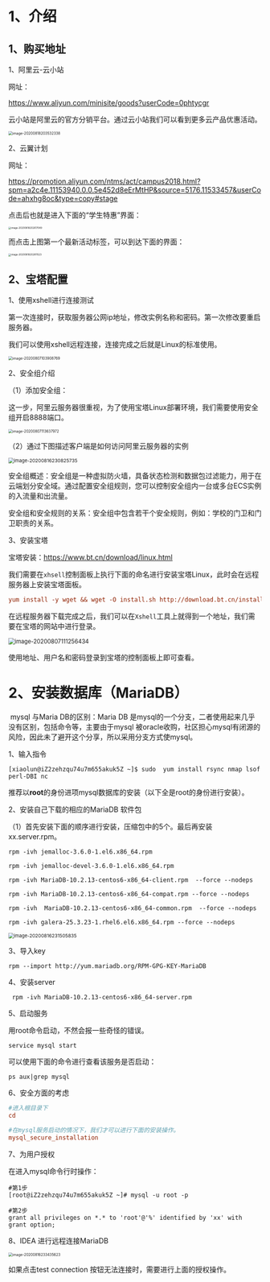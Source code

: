 # 1、介绍

## 1、购买地址

1、阿里云-云小站

网址：

https://www.aliyun.com/minisite/goods?userCode=0phtycgr

云小站是阿里云的官方分销平台。通过云小站我们可以看到更多云产品优惠活动。

<img src="服务器部署.assets/image-20200818203532338.png" alt="image-20200818203532338" style="zoom:50%;" />

2、云翼计划

网址：

https://promotion.aliyun.com/ntms/act/campus2018.html?spm=a2c4e.11153940.0.0.5e452d8eErMtHP&source=5176.11533457&userCode=ahxhg8oc&type=copy#stage

点击后也就是进入下面的“学生特惠”界面：

<img src="服务器部署.assets/image-20200818202617049.png" alt="image-20200818202617049" style="zoom: 33%;" />

而点击上图第一个最新活动标签，可以到达下面的界面：

<img src="服务器部署.assets/image-20200818202811523.png" alt="image-20200818202811523" style="zoom: 33%;" />

## 2、宝塔配置

1、使用xshell进行连接测试

​		第一次连接时，获取服务器公网ip地址，修改实例名称和密码。第一次修改要重启服务器。

我们可以使用xshell远程连接，连接完成之后就是Linux的标准使用。

<img src="服务器部署.assets\image-20200807103908769.png" alt="image-20200807103908769" style="zoom: 50%;" />

2、安全组介绍

（1）添加安全组：

​		这一步，阿里云服务器很重视，为了使用宝塔Linux部署环境，我们需要使用安全组开启8888端口。

<img src="服务器部署.assets\image-20200807113637972.png" alt="image-20200807113637972" style="zoom: 50%;" />

（2）通过下图描述客户端是如何访问阿里云服务器的实例

<img src="服务器部署.assets/image-20200816230825735.png" alt="image-20200816230825735" style="zoom:67%;" />

​		安全组概述：安全组是一种虚拟防火墙，具备状态检测和数据包过滤能力，用于在云端划分安全域。通过配置安全组规则，您可以控制安全组内一台或多台ECS实例的入流量和出流量。

​		安全组和安全规则的关系：安全组中包含若干个安全规则，例如：学校的门卫和门卫职责的关系。

3、安装宝塔

宝塔安装：https://www.bt.cn/download/linux.html

​		我们需要在`xhsell`控制面板上执行下面的命名进行安装宝塔Linux，此时会在远程服务器上安装宝塔面板。

```ini
yum install -y wget && wget -O install.sh http://download.bt.cn/install/install_6.0.sh && sh install.sh
```

​		在远程服务器下载完成之后，我们可以在`Xshell`工具上就得到一个地址，我们需要在宝塔的网站中进行登录。

<img src="服务器部署.assets\image-20200807111256434.png" alt="image-20200807111256434" style="zoom:80%;" />

使用地址、用户名和密码登录到宝塔的控制面板上即可查看。

# 2、安装数据库（MariaDB）

​		mysql 与Maria DB的区别：Maria DB 是mysql的一个分支，二者使用起来几乎没有区别，包括命令等，主要由于mysql 被oracle收购，社区担心mysql有闭源的风险，因此未了避开这个分享，所以采用分支方式使mysql。

1、输入指令

```shell
[xiaolun@iZ2zehzqu74u7m655akuk5Z ~]$ sudo  yum install rsync nmap lsof perl-DBI nc
```

推荐以**root**的身份进项mysql数据库的安装（以下全是root的身份进行安装）。

2、安装自己下载的相应的MariaDB 软件包

（1）首先安装下面的顺序进行安装，压缩包中的5个。最后再安装xx.server.rpm。

```shell
rpm -ivh jemalloc-3.6.0-1.el6.x86_64.rpm

rpm -ivh jemalloc-devel-3.6.0-1.el6.x86_64.rpm

rpm -ivh MariaDB-10.2.13-centos6-x86_64-client.rpm  --force --nodeps

rpm -ivh MariaDB-10.2.13-centos6-x86_64-compat.rpm --force --nodeps

rpm -ivh  MariaDB-10.2.13-centos6-x86_64-common.rpm  --force --nodeps

rpm -ivh galera-25.3.23-1.rhel6.el6.x86_64.rpm --force --nodeps
```

<img src="服务器部署.assets/image-20200816231505835.png" alt="image-20200816231505835" style="zoom: 67%;" />

3、导入key

```shell
rpm --import http://yum.mariadb.org/RPM-GPG-KEY-MariaDB
```

4、安装server

```shell
 rpm -ivh MariaDB-10.2.13-centos6-x86_64-server.rpm 
```

5、启动服务

用root命令启动，不然会报一些奇怪的错误。

```shell
service mysql start
```

可以使用下面的命令进行查看该服务是否启动：

```shell
ps aux|grep mysql
```

6、安全方面的考虑

```ini
#进入根目录下
cd

#在mysql服务启动的情况下，我们才可以进行下面的安装操作。
mysql_secure_installation
```

7、为用户授权

在进入mysql命令行时操作：

```shell
#第1步
[root@iZ2zehzqu74u7m655akuk5Z ~]# mysql -u root -p

#第2步
grant all privileges on *.* to 'root'@'%' identified by 'xx' with grant option;
```

8、IDEA 进行远程连接MariaDB

<img src="服务器部署.assets/image-20200816233435623.png" alt="image-20200816233435623" style="zoom: 50%;" />

如果点击test connection 按钮无法连接时，需要进行上面的授权操作。